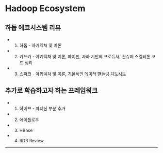 # Hadoop Ecosystem

## 하둡 에코시스템 리뷰
- 1. 하둡 - 아키텍처 및 이론
- 2. 카프카 - 아키텍처 및 이론, 파이썬, 자바 기반의 프로듀서, 컨슈머 스켈레톤 코드 정리 
- 3. 스파크 - 아키텍처 및 이론, 기본적인 데이터 핸들링 치트시트

## 추가로 학습하고자 하는 프레임워크
- 1. 하이브 - 파티션 부분 추가
- 2. 에어플로우 
- 3. HBase
- 4. RDB Review

---
